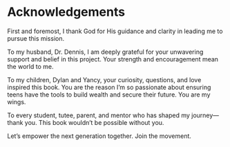 # Acknowledgements

First and foremost, I thank God for His guidance and clarity in leading me to pursue this mission.

To my husband, Dr. Dennis, I am deeply grateful for your unwavering support and belief in this project. Your strength and encouragement mean the world to me.

To my children, Dylan and Yancy, your curiosity, questions, and love inspired this book. You are the reason I’m so passionate about ensuring teens have the tools to build wealth and secure their future. You are my wings.

To every student, tutee, parent, and mentor who has shaped my journey—thank you. This book wouldn’t be possible without you.

Let’s empower the next generation together. Join the movement.

